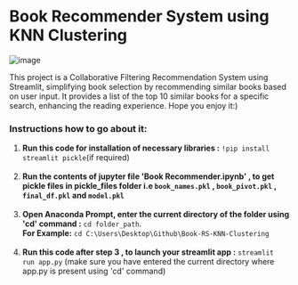 # Book Recommender System using KNN Clustering
![image](https://github.com/Eakta08/Book-RS-KNN-Clustering/assets/131867852/7effb925-7101-427d-87b0-f05082f5dc77)

This project is a Collaborative Filtering Recommendation System using Streamlit, simplifying book selection by recommending similar books based on user input. It provides a list of the top 10 similar books for a specific search, enhancing the reading experience. Hope you enjoy it:)


### Instructions how to go about it:
1. **Run this code for installation of necessary libraries :** ```!pip install streamlit pickle```(if required) <br><br>
2. **Run the contents of jupyter file 'Book Recommender.ipynb' , to get pickle files in pickle_files folder i.e `book_names.pkl` , `book_pivot.pkl` , `final_df.pkl` and `model.pkl`**<br><br>
3. **Open Anaconda Prompt, enter the current directory of the folder using 'cd' command :** ```cd folder_path```.
   <br>**For Example:** ```cd C:\Users\Desktop\Github\Book-RS-KNN-Clustering```<br><br> 
4. **Run this code after step 3 , to launch your streamlit app :** ```streamlit run app.py``` (make sure you have entered the current directory where app.py is present using 'cd' command)


